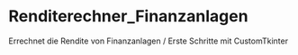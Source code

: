 # Renditerechner_Finanzanlagen
 Errechnet die Rendite von Finanzanlagen / Erste Schritte mit CustomTkinter
